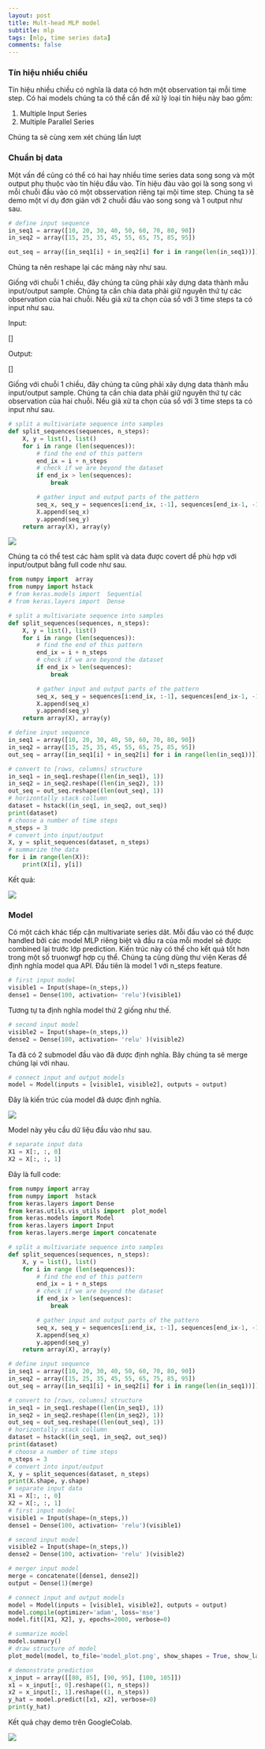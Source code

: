 ```yaml
---
layout: post
title: Mult-head MLP model
subtitle: mlp
tags: [mlp, time series data]
comments: false
---
```


### Tín hiệu nhiều chiều


Tín hiệu nhiều chiều có nghĩa là data có hơn một observation tại mỗi time step. Có hai models chúng ta có thể cần để xử lý
loại tín hiệu này bao gồm:
1. Multiple Input Series
2. Multiple Parallel Series

Chúng ta sẽ cùng xem xét chúng lần lượt

### Chuẩn bị data

Một vấn đề cũng có thể có hai hay nhiều time series data song song và một output phụ thuộc vào tín hiệu đầu vào. Tín hiệu đàu vào gọi là song song vì mỗi chuỗi đầu vào có một obsservation riêng tại mội time step. Chúng ta sẽ demo một ví dụ đơn giản với 2 chuỗi đầu vào song song và 1 output như sau.

```python
# define input sequence
in_seq1 = array([10, 20, 30, 40, 50, 60, 70, 80, 90])
in_seq2 = array([15, 25, 35, 45, 55, 65, 75, 85, 95])

out_seq = array([in_seq1[i] + in_seq2[i] for i in range(len(in_seq1))])
```

Chúng ta nên reshape lại các mảng này như sau.

Giống với chuỗi 1 chiều, đây chúng ta cũng phải xây dựng data thành mẫu input/output sample. Chúng ta cần chia data phải giữ nguyên thứ tự các observation của hai chuỗi. Nếu giả xử ta chọn của sổ với 3 time steps ta có input như sau.

Input:

[]

Output:

[]

Giống với chuỗi 1 chiều, đây chúng ta cũng phải xây dựng data thành mẫu input/output sample. 
Chúng ta cần chia data phải giữ nguyên thứ tự các observation của hai chuỗi. 
Nếu giả xử ta chọn của sổ với 3 time steps ta có input như sau.


```python
# split a multivariate sequence into samples
def split_sequences(sequences, n_steps):
    X, y = list(), list()
    for i in range (len(sequences)):
        # find the end of this pattern
        end_ix = i + n_steps
        # check if we are beyond the dataset
        if end_ix > len(sequences):
            break

        # gather input and output parts of the pattern
        seq_x, seq_y = sequences[i:end_ix, :-1], sequences[end_ix-1, -1]
        X.append(seq_x)
        y.append(seq_y)
    return array(X), array(y)
```

![](https://raw.githubusercontent.com/quanap5/quanap5.github.io/master/img/mlp02_01.JPG)

Chúng ta có thể test các hàm split và data được covert dể phù hợp với input/output bằng full code như sau.

```python
from numpy import  array
from numpy import hstack
# from keras.models import  Sequential
# from keras.layers import  Dense

# split a multivariate sequence into samples
def split_sequences(sequences, n_steps):
    X, y = list(), list()
    for i in range (len(sequences)):
        # find the end of this pattern
        end_ix = i + n_steps
        # check if we are beyond the dataset
        if end_ix > len(sequences):
            break

        # gather input and output parts of the pattern
        seq_x, seq_y = sequences[i:end_ix, :-1], sequences[end_ix-1, -1]
        X.append(seq_x)
        y.append(seq_y)
    return array(X), array(y)

# define input sequence
in_seq1 = array([10, 20, 30, 40, 50, 60, 70, 80, 90])
in_seq2 = array([15, 25, 35, 45, 55, 65, 75, 85, 95])
out_seq = array([in_seq1[i] + in_seq2[i] for i in range(len(in_seq1))])

# convert to [rows, columns] structure
in_seq1 = in_seq1.reshape((len(in_seq1), 1))
in_seq2 = in_seq2.reshape((len(in_seq2), 1))
out_seq = out_seq.reshape((len(out_seq), 1))
# horizontally stack collumn
dataset = hstack((in_seq1, in_seq2, out_seq))
print(dataset)
# choose a number of time steps
n_steps = 3
# convert into input/output
X, y = split_sequences(dataset, n_steps)
# summarize the data
for i in range(len(X)):
    print(X[i], y[i])
```

Kết quả:

![](https://raw.githubusercontent.com/quanap5/quanap5.github.io/master/img/mlp02_02.JPG)

### Model

Có một cách khác tiếp cận multivariate series dât. Mỗi đầu vào có thể được handled bởi các model MLP riêng biệt và đầu ra của mỗi model sẽ được combined lại trước lớp prediction. Kiến trúc này có thể cho kết quả tốt hơn trong một số truonwgf hợp cụ thể. Chúng ta cũng dùng thư viện Keras để định nghĩa model qua API. Đầu tiên là model 1 với n_steps feature.

```python
# first input model
visible1 = Input(shape=(n_steps,))
dense1 = Dense(100, activation= 'relu')(visible1)
```

Tương tự ta định nghĩa model thứ 2 giống như thế.

```python
# second input model
visible2 = Input(shape=(n_steps,))
dense2 = Dense(100, activation= 'relu' )(visible2)
```

Ta đã có 2 submodel đầu vào đã được định nghĩa. Bây chúng ta sẽ merge chúng lại với nhau.
```python
# connect input and output models
model = Model(inputs = [visible1, visible2], outputs = output)
```

Đây là kiến trúc của model đã dược định nghĩa.

![](https://raw.githubusercontent.com/quanap5/quanap5.github.io/master/img/mlp03_02.png)

Model này yêu cầu dữ liệu đầu vào  như sau.

```python
# separate input data
X1 = X[:, :, 0]
X2 = X[:, :, 1]
```

Đây là full code:

```python
from numpy import array
from numpy import  hstack
from keras.layers import Dense
from keras.utils.vis_utils import  plot_model
from keras.models import Model
from keras.layers import Input
from keras.layers.merge import concatenate

# split a multivariate sequence into samples
def split_sequences(sequences, n_steps):
    X, y = list(), list()
    for i in range (len(sequences)):
        # find the end of this pattern
        end_ix = i + n_steps
        # check if we are beyond the dataset
        if end_ix > len(sequences):
            break

        # gather input and output parts of the pattern
        seq_x, seq_y = sequences[i:end_ix, :-1], sequences[end_ix-1, -1]
        X.append(seq_x)
        y.append(seq_y)
    return array(X), array(y)

# define input sequence
in_seq1 = array([10, 20, 30, 40, 50, 60, 70, 80, 90])
in_seq2 = array([15, 25, 35, 45, 55, 65, 75, 85, 95])
out_seq = array([in_seq1[i] + in_seq2[i] for i in range(len(in_seq1))])

# convert to [rows, columns] structure
in_seq1 = in_seq1.reshape((len(in_seq1), 1))
in_seq2 = in_seq2.reshape((len(in_seq2), 1))
out_seq = out_seq.reshape((len(out_seq), 1))
# horizontally stack collumn
dataset = hstack((in_seq1, in_seq2, out_seq))
print(dataset)
# choose a number of time steps
n_steps = 3
# convert into input/output
X, y = split_sequences(dataset, n_steps)
print(X.shape, y.shape)
# separate input data
X1 = X[:, :, 0]
X2 = X[:, :, 1]
# first input model
visible1 = Input(shape=(n_steps,))
dense1 = Dense(100, activation= 'relu')(visible1)

# second input model
visible2 = Input(shape=(n_steps,))
dense2 = Dense(100, activation= 'relu' )(visible2)

# merger input model
merge = concatenate([dense1, dense2])
output = Dense(1)(merge)

# connect input and output models
model = Model(inputs = [visible1, visible2], outputs = output)
model.compile(optimizer='adam', loss='mse')
model.fit([X1, X2], y, epochs=2000, verbose=0)

# summarize model
model.summary()
# draw structure of model
plot_model(model, to_file='model_plot.png', show_shapes = True, show_layer_names=True)

# demonstrate prediction
x_input = array([[80, 85], [90, 95], [100, 105]])
x1 = x_input[:, 0].reshape((1, n_steps))
x2 = x_input[:, 1].reshape((1, n_steps))
y_hat = model.predict([x1, x2], verbose=0)
print(y_hat)
```

Kết quả chạy demo trên GoogleColab.

![](https://raw.githubusercontent.com/quanap5/quanap5.github.io/master/img/mlp03_01.png)



